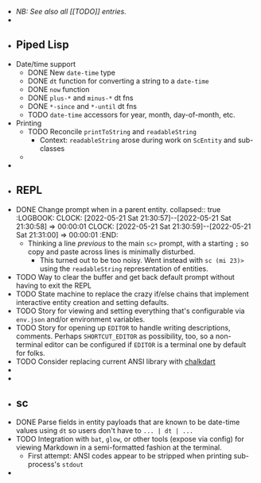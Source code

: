 - _NB: See also all [[TODO]] entries._
-
- ## Piped Lisp
- Date/time support
	- DONE New `date-time` type
	- DONE `dt` function for converting a string to a `date-time`
	- DONE `now` function
	- DONE `plus-*` and `minus-*` dt fns
	- DONE `*-since` and `*-until` dt fns
	- TODO `date-time` accessors for year, month, day-of-month, etc.
- Printing
	- TODO Reconcile `printToString` and `readableString`
		- Context: `readableString` arose during work on `ScEntity` and sub-classes
	-
-
- ## REPL
- DONE Change prompt when in a parent entity.
  collapsed:: true
  :LOGBOOK:
  CLOCK: [2022-05-21 Sat 21:30:57]--[2022-05-21 Sat 21:30:58] =>  00:00:01
  CLOCK: [2022-05-21 Sat 21:30:59]--[2022-05-21 Sat 21:31:00] =>  00:00:01
  :END:
	- Thinking a line _previous_ to the main `sc>` prompt, with a starting `;` so copy and paste across lines is minimally disturbed.
		- This turned out to be too noisy. Went instead with `sc (mi 23)>` using the `readableString` representation of entities.
- TODO Way to clear the buffer and get back default prompt without having to exit the REPL
- TODO State machine to replace the crazy if/else chains that implement interactive entity creation and setting defaults.
- TODO Story for viewing and setting everything that's configurable via `env.json` and/or environment variables.
- TODO Story for opening up `EDITOR` to handle writing descriptions, comments. Perhaps `SHORTCUT_EDITOR` as possibility, too, so a non-terminal editor can be configured if `EDITOR` is a terminal one by default for folks.
- TODO Consider replacing current ANSI library with [chalkdart](https://timmaffett.github.io/chalkdart_docs/index.html)
-
-
- ## sc
- DONE Parse fields in entity payloads that are known to be date-time values using `dt` so users don't have to `... | dt | ...`
- TODO Integration with `bat`, `glow`, or other tools (expose via config) for viewing Markdown in a semi-formatted fashion at the terminal.
	- First attempt: ANSI codes appear to be stripped when printing sub-process's `stdout`
-
